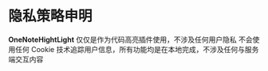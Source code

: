 # 隐私策略申明

**OneNoteHightLight** 仅仅是作为代码高亮插件使用，不涉及任何用户隐私
不会使用任何 Cookie 技术追踪用户信息，所有功能均是在本地完成，不涉及任何与服务端交互内容
